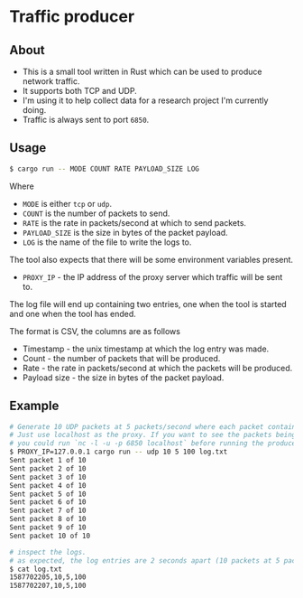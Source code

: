 # Traffic producer

## About

+ This is a small tool written in Rust which can be used to produce network traffic.
+ It supports both TCP and UDP.
+ I'm using it to help collect data for a research project I'm currently doing.
+ Traffic is always sent to port `6850`.

## Usage

```bash
$ cargo run -- MODE COUNT RATE PAYLOAD_SIZE LOG
```

Where

+ `MODE` is either `tcp` or `udp`.
+ `COUNT` is the number of packets to send.
+ `RATE` is the rate in packets/second at which to send packets.
+ `PAYLOAD_SIZE` is the size in bytes of the packet payload.
+ `LOG` is the name of the file to write the logs to.

The tool also expects that there will be some environment variables present.

+ `PROXY_IP` - the IP address of the proxy server which traffic will be sent to.

The log file will end up containing two entries, one when the tool is started and one when the tool has ended.

The format is CSV, the columns are as follows

+ Timestamp - the unix timestamp at which the log entry was made.
+ Count - the number of packets that will be produced.
+ Rate - the rate in packets/second at which the packets will be produced.
+ Payload size - the size in bytes of the packet payload.

## Example

```bash
# Generate 10 UDP packets at 5 packets/second where each packet contains 100 bytes. Log this to log.txt
# Just use localhost as the proxy. If you want to see the packets being received
# you could run `nc -l -u -p 6850 localhost` before running the producer.
$ PROXY_IP=127.0.0.1 cargo run -- udp 10 5 100 log.txt
Sent packet 1 of 10
Sent packet 2 of 10
Sent packet 3 of 10
Sent packet 4 of 10
Sent packet 5 of 10
Sent packet 6 of 10
Sent packet 7 of 10
Sent packet 8 of 10
Sent packet 9 of 10
Sent packet 10 of 10

# inspect the logs.
# as expected, the log entries are 2 seconds apart (10 packets at 5 packets/sec).
$ cat log.txt
1587702205,10,5,100
1587702207,10,5,100
```
